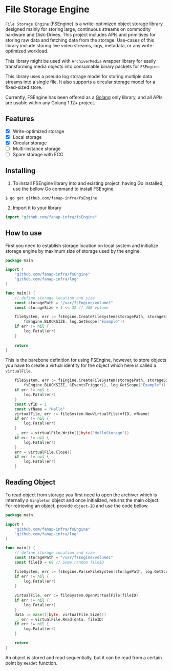 # File Storage Engine

`File Storage Engine` (FSEngine) is a write-optimized object storage library designed mainly for storing large, continuous streams on commodity hardware and Disk-Drives. This project includes APIs and primitives for storing raw data and fetching data from the storage. Use-cases of this library include storing live video streams, logs, metadata, or any write-optimized workload.

This library might be used with `ArchiverMedia` wrapper library for easily transforming media objects into consumable binary packets for `FSEngine`.

This library uses a pseudo log storage model for storing multiple data streams into a single file. It also supports a circular storage model for a fixed-sized store.

Currently, FSEngine has been offered as a [Golang](https://www.golang.com) only library, and all APIs are usable within any Golang 1.12+ project.

## Features
- [x] Write-optimized storage
- [x] Local storage
- [x] Circular storage
- [ ] Multi-instance storage
- [ ] Spare storage with ECC

## Installing
1. To install FSEngine library into and existing project, having Go installed, use the bellow Go command to install FSEngine.
```shell
$ go get github.com/fanap-infra/fsEngine
```
2. Import it to your library
```go
import "github.com/fanap-infra/fsEngine"
```
## How to use
First you need to establish storage location on local system and initialize storage engine by maximum size of storage used by the engine:

```go
package main

import (
	"github.com/fanap-infra/fsEngine"
	"github.com/fanap-infra/log"
)

func main() {
	// define storage location and size
	const storagePath = "/var/fsEngine/volume1"
	const storageSize = 1 << 32 // 4GB volume

	fileSystem, err := fsEngine.CreateFileSystem(storagePath, storageSize,
		fsEngine.BLOCKSIZE, log.GetScope("Example"))
	if err != nil {
		log.Fatal(err)
	}
	
	return
}


```

This is the barebone definition for using FSEngine, however, to store objects you have to create a virtual identity for the object which here is called a `virtualFile`.
```go
	fileSystem, err := fsEngine.CreateFileSystem(storagePath, storageSize,
		fsEngine.BLOCKSIZE, &EventsTrigger{}, log.GetScope("Example"))
	if err != nil {
		log.Fatal(err)
	}
    const vfID = 1
    const vfName = "Hello"
    virtualFile, err := fileSystem.NewVirtualFile(vfID, vfName)
    if err != nil {
        log.Fatal(err)
    }
    _, err = virtualFile.Write([]byte("HelloStorage"))
    if err != nil {
        log.Fatal(err)
    }
    err = virtualFile.Close()
	if err != nil {
        log.Fatal(err)
    }
```
## Reading Object

To read object from storage you first need to open the archiver which is internally a `Singleton` object and once initialized, returns the main object. For retrieving an object, provide `object-ID` and use the code bellow.
```go
package main

import (
	"github.com/fanap-infra/fsEngine"
	"github.com/fanap-infra/log"
)

func main() {
	// define storage location and size
	const storagePath = "/var/fsEngine/volume1"
	const fileID = 68 // Some random fileID

	fileSystem, err := fsEngine.ParseFileSystem(storagePath, log.GetScope("Example"))
	if err != nil {
		log.Fatal(err)
	}
	
	virtualFile, err := fileSystem.OpenVirtualFile(fileID)
	if err != nil {
		log.Fatal(err)
	}
	data := make([]byte, virtualFile.Size())
	_, err = virtualFile.Read(data, fileID)
	if err != nil {
		log.Fatal(err)
	}

	return
}
```
An object is stored and read sequentially, but it can be read from a certain point by `ReadAt` function.

[comment]: <> (TODO: Complete readFile section)
[comment]: <> (## Reading an object from storage)

[comment]: <> (To read an object from storage, Open )
